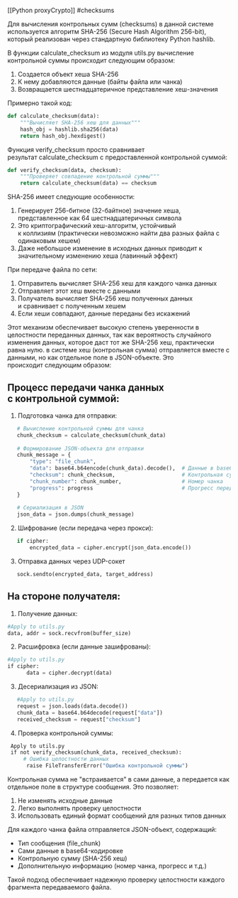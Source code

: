 [[Python proxyCrypto]]
#checksums

Для вычисления контрольных сумм (checksums) в данной системе используется алгоритм SHA-256 (Secure Hash Algorithm 256-bit), который реализован через стандартную библиотеку Python hashlib.

В функции calculate_checksum из модуля utils.py вычисление контрольной суммы происходит следующим образом:

1. Создается объект хеша SHA-256
2. К нему добавляются данные (байты файла или чанка)
3. Возвращается шестнадцатеричное представление хеш-значения

Примерно такой код:
```python
def calculate_checksum(data):
    """Вычисляет SHA-256 хеш для данных"""
    hash_obj = hashlib.sha256(data)
    return hash_obj.hexdigest()
```
Функция verify_checksum просто сравнивает результат calculate_checksum с предоставленной контрольной суммой:
```python
def verify_checksum(data, checksum):
    """Проверяет совпадение контрольной суммы"""
    return calculate_checksum(data) == checksum
```

SHA-256 имеет следующие особенности:

1. Генерирует 256-битное (32-байтное) значение хеша, представленное как 64 шестнадцатеричных символа
2. Это криптографический хеш-алгоритм, устойчивый к коллизиям (практически невозможно найти два разных файла с одинаковым хешем)
3. Даже небольшое изменение в исходных данных приводит к значительному изменению хеша (лавинный эффект)

При передаче файла по сети:

1. Отправитель вычисляет SHA-256 хеш для каждого чанка данных
2. Отправляет этот хеш вместе с данными
3. Получатель вычисляет SHA-256 хеш полученных данных и сравнивает с полученным хешем
4. Если хеши совпадают, данные переданы без искажений

Этот механизм обеспечивает высокую степень уверенности в целостности переданных данных, так как вероятность случайного изменения данных, которое даст тот же SHA-256 хеш, практически равна нулю.
в системе хеш (контрольная сумма) отправляется вместе с данными, но как отдельное поле в JSON-объекте. Это происходит следующим образом:

## Процесс передачи чанка данных с контрольной суммой:

1. Подготовка чанка для отправки:
``` python
   # Вычисление контрольной суммы для чанка
   chunk_checksum = calculate_checksum(chunk_data)
   
   # Формирование JSON-объекта для отправки
   chunk_message = {
       "type": "file_chunk",
       "data": base64.b64encode(chunk_data).decode(),  # Данные в base64
       "checksum": chunk_checksum,                     # Контрольная сумма SHA-256
       "chunk_number": chunk_number,                   # Номер чанка
       "progress": progress                            # Прогресс передачи
   }
   
   # Сериализация в JSON
   json_data = json.dumps(chunk_message)
```
2. Шифрование (если передача через прокси):
```python
   if cipher:
       encrypted_data = cipher.encrypt(json_data.encode())
```
3. Отправка данных через UDP-сокет
```python
   sock.sendto(encrypted_data, target_address)
```
## На стороне получателя:

1. Получение данных:
```python
#Apply to utils.py
data, addr = sock.recvfrom(buffer_size)
``` 

2. Расшифровка (если данные зашифрованы):
 ```python
#Apply to utils.py
if cipher:
      data = cipher.decrypt(data)
```

3. Десериализация из JSON:
```python
   #Apply to utils.py
   request = json.loads(data.decode())
   chunk_data = base64.b64decode(request["data"])
   received_checksum = request["checksum"]
```

4. Проверка контрольной суммы:
  ``` python
   Apply to utils.py
   if not verify_checksum(chunk_data, received_checksum):
     # Ошибка целостности данных
      raise FileTransferError("Ошибка контрольной суммы")
```

Контрольная сумма не "встраивается" в сами данные, а передается как отдельное поле в структуре сообщения. Это позволяет:

1. Не изменять исходные данные
2. Легко выполнять проверку целостности
3. Использовать единый формат сообщений для разных типов данных

Для каждого чанка файла отправляется JSON-объект, содержащий:

- Тип сообщения (file_chunk)
- Сами данные в base64-кодировке
- Контрольную сумму (SHA-256 хеш)
- Дополнительную информацию (номер чанка, прогресс и т.д.)

Такой подход обеспечивает надежную проверку целостности каждого фрагмента передаваемого файла.